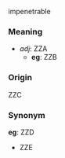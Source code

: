 impenetrable
### Meaning
+ _adj_: ZZA
    + __eg__: ZZB

### Origin

ZZC

### Synonym

__eg__: ZZD

+ ZZE


